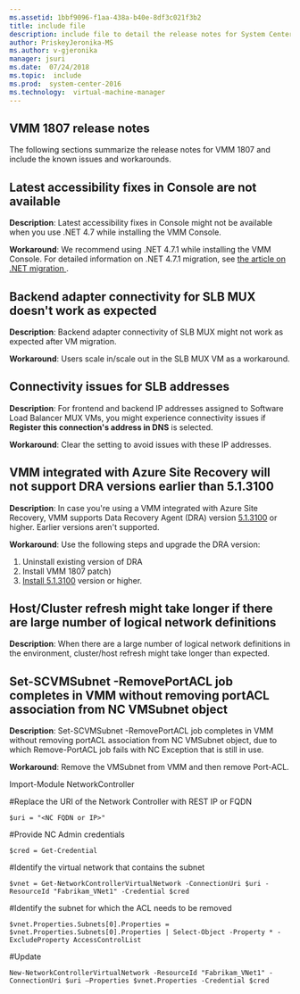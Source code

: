 ```yaml
---
ms.assetid: 1bbf9096-f1aa-438a-b40e-8df3c021f3b2
title: include file
description: include file to detail the release notes for System Center 1807 Virtual Machine Manager
author: PriskeyJeronika-MS
ms.author: v-gjeronika
manager: jsuri
ms.date:  07/24/2018
ms.topic:  include
ms.prod:  system-center-2016
ms.technology:  virtual-machine-manager
---
```


## VMM 1807 release notes

The following sections summarize the release notes for VMM 1807 and include the known issues and workarounds.

## Latest accessibility fixes in Console are not available

 **Description**: Latest accessibility fixes in Console might not be available when you use .NET 4.7 while installing the VMM Console.

 **Workaround**: We recommend using .NET 4.7.1 while installing the VMM Console. For detailed information on .NET 4.7.1 migration, see [the article on .NET migration
  ](/dotnet/framework/migration-guide/retargeting/4.7-4.7.1).

## Backend adapter connectivity for SLB MUX doesn't work as expected

**Description**: Backend adapter connectivity of SLB MUX might not work as expected after VM migration.

**Workaround**: Users scale in/scale out in the SLB MUX VM as a workaround.

## Connectivity issues for SLB addresses

**Description**: For frontend and backend IP addresses assigned to Software Load Balancer MUX VMs, you might experience connectivity issues if **Register this connection's address in DNS** is selected.

**Workaround**: Clear the setting to avoid issues with these IP addresses.

## VMM integrated with Azure Site Recovery will not support DRA versions earlier than 5.1.3100

**Description**: In case you're using a VMM integrated with Azure Site Recovery, VMM supports Data Recovery Agent (DRA) version [5.1.3100](https://aka.ms/downloaddra) or higher. Earlier versions aren't supported.

**Workaround**: Use the following steps and upgrade the DRA version:

1. Uninstall existing version of DRA
2. Install VMM 1807 patch)
3. [Install 5.1.3100](https://aka.ms/downloaddra) version or higher.

## Host/Cluster refresh might take longer if there are large number of logical network definitions

**Description**: When there are a large number of logical network definitions in the environment, cluster/host refresh might take longer than expected.

## Set-SCVMSubnet -RemovePortACL job completes in VMM without removing portACL association from NC VMSubnet object

**Description**: Set-SCVMSubnet -RemovePortACL job completes in VMM without removing portACL association from NC VMSubnet object, due to which Remove-PortACL job fails with NC Exception that is still in use.

**Workaround**: Remove the VMSubnet from VMM and then remove Port-ACL.

 Import-Module NetworkController

 #Replace the URI of the Network Controller with REST IP or FQDN

 ```
 $uri = "<NC FQDN or IP>"

 ```

 #Provide NC Admin credentials

 ```
 $cred = Get-Credential

 ```

 #Identify the virtual network that contains the subnet

 ```
 $vnet = Get-NetworkControllerVirtualNetwork -ConnectionUri $uri -ResourceId "Fabrikam_VNet1" -Credential $cred

 ```

 #Identify the subnet for which the ACL needs to be removed

 ```
 $vnet.Properties.Subnets[0].Properties = $vnet.Properties.Subnets[0].Properties | Select-Object -Property * -ExcludeProperty AccessControlList

 ```

 #Update

 ```
 New-NetworkControllerVirtualNetwork -ResourceId "Fabrikam_VNet1" -ConnectionUri $uri –Properties $vnet.Properties -Credential $cred

 ```
